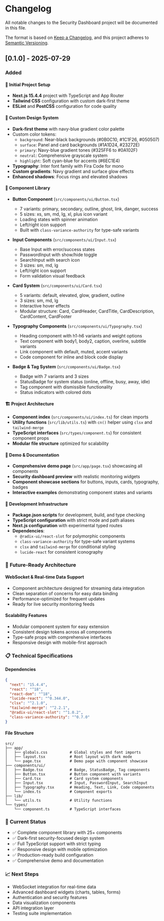 # Changelog

All notable changes to the Security Dashboard project will be documented in this file.

The format is based on [Keep a Changelog](https://keepachangelog.com/en/1.0.0/), and this project adheres to [Semantic Versioning](https://semver.org/spec/v2.0.0.html).

## [0.1.0] - 2025-07-29

### Added

#### 🚀 **Initial Project Setup**
- **Next.js 15.4.4** project with TypeScript and App Router
- **Tailwind CSS** configuration with custom dark-first theme
- **ESLint** and **PostCSS** configuration for code quality

#### 🎨 **Custom Design System**
- **Dark-first theme** with navy-blue gradient color palette
- Custom color tokens:
  - `background`: Near-black backgrounds (#0B0C10, #1C1F26, #050507)
  - `surface`: Panel and card backgrounds (#1A1D24, #23272E)
  - `primary`: Navy-blue gradient tones (#325FF6 to #0A102F)
  - `neutral`: Comprehensive grayscale system
  - `highlight`: Soft cyan-blue for accents (#6EC1E4)
- **Typography**: Inter font family with Fira Code for mono
- **Custom gradients**: Navy gradient and surface glow effects
- **Enhanced shadows**: Focus rings and elevated shadows

#### 🧩 **Component Library**
- **Button Component** (`src/components/ui/Button.tsx`)
  - 7 variants: primary, secondary, outline, ghost, link, danger, success
  - 5 sizes: xs, sm, md, lg, xl, plus icon variant
  - Loading states with spinner animation
  - Left/right icon support
  - Built with `class-variance-authority` for type-safe variants

- **Input Components** (`src/components/ui/Input.tsx`)
  - Base Input with error/success states
  - PasswordInput with show/hide toggle
  - SearchInput with search icon
  - 3 sizes: sm, md, lg
  - Left/right icon support
  - Form validation visual feedback

- **Card System** (`src/components/ui/Card.tsx`)
  - 5 variants: default, elevated, glow, gradient, outline
  - 3 sizes: sm, md, lg
  - Interactive hover effects
  - Modular structure: Card, CardHeader, CardTitle, CardDescription, CardContent, CardFooter

- **Typography Components** (`src/components/ui/Typography.tsx`)
  - Heading component with h1-h6 variants and weight options
  - Text component with body1, body2, caption, overline, subtitle variants
  - Link component with default, muted, accent variants
  - Code component for inline and block code display

- **Badge & Tag System** (`src/components/ui/Badge.tsx`)
  - Badge with 7 variants and 3 sizes
  - StatusBadge for system status (online, offline, busy, away, idle)
  - Tag component with dismissible functionality
  - Status indicators with colored dots

#### 🏗️ **Project Architecture**
- **Component index** (`src/components/ui/index.ts`) for clean imports
- **Utility functions** (`src/lib/utils.ts`) with `cn()` helper using `clsx` and `tailwind-merge`
- **TypeScript interfaces** (`src/types/component.ts`) for consistent component props
- **Modular file structure** optimized for scalability

#### 📄 **Demo & Documentation**
- **Comprehensive demo page** (`src/app/page.tsx`) showcasing all components
- **Security dashboard preview** with realistic monitoring widgets
- **Component showcase sections** for buttons, inputs, cards, typography, badges
- **Interactive examples** demonstrating component states and variants

#### 🔧 **Development Infrastructure**
- **Package.json scripts** for development, build, and type checking
- **TypeScript configuration** with strict mode and path aliases
- **Next.js configuration** with experimental typed routes
- **Dependencies**:
  - `@radix-ui/react-slot` for polymorphic components
  - `class-variance-authority` for type-safe variant systems
  - `clsx` and `tailwind-merge` for conditional styling
  - `lucide-react` for consistent iconography

### 🔮 **Future-Ready Architecture**

#### **WebSocket & Real-time Data Support**
- Component architecture designed for streaming data integration
- Clean separation of concerns for easy data binding
- Performance-optimized for frequent updates
- Ready for live security monitoring feeds

#### **Scalability Features**
- Modular component system for easy extension
- Consistent design tokens across all components
- Type-safe props with comprehensive interfaces
- Responsive design with mobile-first approach

### 📋 **Technical Specifications**

#### **Dependencies**
```json
{
  "next": "15.4.4",
  "react": "^18",
  "react-dom": "^18",
  "lucide-react": "^0.344.0",
  "clsx": "^2.1.0",
  "tailwind-merge": "^2.2.1",
  "@radix-ui/react-slot": "^1.0.2",
  "class-variance-authority": "^0.7.0"
}
```

#### **File Structure**
```
src/
├── app/
│   ├── globals.css          # Global styles and font imports
│   ├── layout.tsx           # Root layout with dark mode
│   └── page.tsx             # Demo page with component showcase
├── components/ui/
│   ├── Badge.tsx            # Badge, StatusBadge, Tag components
│   ├── Button.tsx           # Button component with variants
│   ├── Card.tsx             # Card system components
│   ├── Input.tsx            # Input, PasswordInput, SearchInput
│   ├── Typography.tsx       # Heading, Text, Link, Code components
│   └── index.ts             # Component exports
├── lib/
│   └── utils.ts             # Utility functions
└── types/
    └── component.ts         # TypeScript interfaces
```

### 🎯 **Current Status**
- ✅ Complete component library with 25+ components
- ✅ Dark-first security-focused design system
- ✅ Full TypeScript support with strict typing
- ✅ Responsive design with mobile optimization
- ✅ Production-ready build configuration
- ✅ Comprehensive demo and documentation

### 📈 **Next Steps**
- WebSocket integration for real-time data
- Advanced dashboard widgets (charts, tables, forms)
- Authentication and security features
- Data visualization components
- API integration layer
- Testing suite implementation
